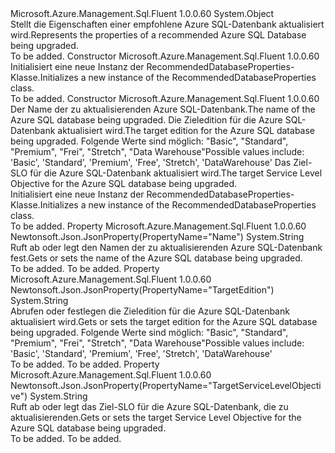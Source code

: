 <Type Name="RecommendedDatabaseProperties" FullName="Microsoft.Azure.Management.Sql.Fluent.Models.RecommendedDatabaseProperties">
  <TypeSignature Language="C#" Value="public class RecommendedDatabaseProperties" />
  <TypeSignature Language="ILAsm" Value=".class public auto ansi beforefieldinit RecommendedDatabaseProperties extends System.Object" />
  <TypeSignature Language="DocId" Value="T:Microsoft.Azure.Management.Sql.Fluent.Models.RecommendedDatabaseProperties" />
  <TypeSignature Language="VB.NET" Value="Public Class RecommendedDatabaseProperties" />
  <TypeSignature Language="F#" Value="type RecommendedDatabaseProperties = class" />
  <AssemblyInfo>
    <AssemblyName>Microsoft.Azure.Management.Sql.Fluent</AssemblyName>
    <AssemblyVersion>1.0.0.60</AssemblyVersion>
  </AssemblyInfo>
  <Base>
    <BaseTypeName>System.Object</BaseTypeName>
  </Base>
  <Interfaces />
  <Docs>
    <summary>
            <span data-ttu-id="612e3-101">Stellt die Eigenschaften einer empfohlene Azure SQL-Datenbank aktualisiert wird.</span><span class="sxs-lookup"><span data-stu-id="612e3-101">Represents the properties of a recommended Azure SQL Database being upgraded.</span></span>
            </summary>
    <remarks>To be added.</remarks>
  </Docs>
  <Members>
    <Member MemberName=".ctor">
      <MemberSignature Language="C#" Value="public RecommendedDatabaseProperties ();" />
      <MemberSignature Language="ILAsm" Value=".method public hidebysig specialname rtspecialname instance void .ctor() cil managed" />
      <MemberSignature Language="DocId" Value="M:Microsoft.Azure.Management.Sql.Fluent.Models.RecommendedDatabaseProperties.#ctor" />
      <MemberSignature Language="VB.NET" Value="Public Sub New ()" />
      <MemberType>Constructor</MemberType>
      <AssemblyInfo>
        <AssemblyName>Microsoft.Azure.Management.Sql.Fluent</AssemblyName>
        <AssemblyVersion>1.0.0.60</AssemblyVersion>
      </AssemblyInfo>
      <Parameters />
      <Docs>
        <summary>
            <span data-ttu-id="612e3-102">Initialisiert eine neue Instanz der RecommendedDatabaseProperties-Klasse.</span><span class="sxs-lookup"><span data-stu-id="612e3-102">Initializes a new instance of the RecommendedDatabaseProperties class.</span></span>
            </summary>
        <remarks>To be added.</remarks>
      </Docs>
    </Member>
    <Member MemberName=".ctor">
      <MemberSignature Language="C#" Value="public RecommendedDatabaseProperties (string name = null, string targetEdition = null, string targetServiceLevelObjective = null);" />
      <MemberSignature Language="ILAsm" Value=".method public hidebysig specialname rtspecialname instance void .ctor(string name, string targetEdition, string targetServiceLevelObjective) cil managed" />
      <MemberSignature Language="DocId" Value="M:Microsoft.Azure.Management.Sql.Fluent.Models.RecommendedDatabaseProperties.#ctor(System.String,System.String,System.String)" />
      <MemberSignature Language="VB.NET" Value="Public Sub New (Optional name As String = null, Optional targetEdition As String = null, Optional targetServiceLevelObjective As String = null)" />
      <MemberSignature Language="F#" Value="new Microsoft.Azure.Management.Sql.Fluent.Models.RecommendedDatabaseProperties : string * string * string -&gt; Microsoft.Azure.Management.Sql.Fluent.Models.RecommendedDatabaseProperties" Usage="new Microsoft.Azure.Management.Sql.Fluent.Models.RecommendedDatabaseProperties (name, targetEdition, targetServiceLevelObjective)" />
      <MemberType>Constructor</MemberType>
      <AssemblyInfo>
        <AssemblyName>Microsoft.Azure.Management.Sql.Fluent</AssemblyName>
        <AssemblyVersion>1.0.0.60</AssemblyVersion>
      </AssemblyInfo>
      <Parameters>
        <Parameter Name="name" Type="System.String" />
        <Parameter Name="targetEdition" Type="System.String" />
        <Parameter Name="targetServiceLevelObjective" Type="System.String" />
      </Parameters>
      <Docs>
        <param name="name"><span data-ttu-id="612e3-103">Der Name der zu aktualisierenden Azure SQL-Datenbank.</span><span class="sxs-lookup"><span data-stu-id="612e3-103">The name of the Azure SQL database being upgraded.</span></span></param>
        <param name="targetEdition"><span data-ttu-id="612e3-104">Die Zieledition für die Azure SQL-Datenbank aktualisiert wird.</span><span class="sxs-lookup"><span data-stu-id="612e3-104">The target edition for the Azure SQL database being upgraded.</span></span> <span data-ttu-id="612e3-105">Folgende Werte sind möglich: "Basic", "Standard", "Premium", "Frei", "Stretch", "Data Warehouse"</span><span class="sxs-lookup"><span data-stu-id="612e3-105">Possible values include: 'Basic', 'Standard', 'Premium', 'Free', 'Stretch', 'DataWarehouse'</span></span></param>
        <param name="targetServiceLevelObjective"><span data-ttu-id="612e3-106">Das Ziel-SLO für die Azure SQL-Datenbank aktualisiert wird.</span><span class="sxs-lookup"><span data-stu-id="612e3-106">The target Service Level Objective for the Azure SQL database being upgraded.</span></span></param>
        <summary>
            <span data-ttu-id="612e3-107">Initialisiert eine neue Instanz der RecommendedDatabaseProperties-Klasse.</span><span class="sxs-lookup"><span data-stu-id="612e3-107">Initializes a new instance of the RecommendedDatabaseProperties class.</span></span>
            </summary>
        <remarks>To be added.</remarks>
      </Docs>
    </Member>
    <Member MemberName="Name">
      <MemberSignature Language="C#" Value="public string Name { get; set; }" />
      <MemberSignature Language="ILAsm" Value=".property instance string Name" />
      <MemberSignature Language="DocId" Value="P:Microsoft.Azure.Management.Sql.Fluent.Models.RecommendedDatabaseProperties.Name" />
      <MemberSignature Language="VB.NET" Value="Public Property Name As String" />
      <MemberSignature Language="F#" Value="member this.Name : string with get, set" Usage="Microsoft.Azure.Management.Sql.Fluent.Models.RecommendedDatabaseProperties.Name" />
      <MemberType>Property</MemberType>
      <AssemblyInfo>
        <AssemblyName>Microsoft.Azure.Management.Sql.Fluent</AssemblyName>
        <AssemblyVersion>1.0.0.60</AssemblyVersion>
      </AssemblyInfo>
      <Attributes>
        <Attribute>
          <AttributeName>Newtonsoft.Json.JsonProperty(PropertyName="Name")</AttributeName>
        </Attribute>
      </Attributes>
      <ReturnValue>
        <ReturnType>System.String</ReturnType>
      </ReturnValue>
      <Docs>
        <summary>
            <span data-ttu-id="612e3-108">Ruft ab oder legt den Namen der zu aktualisierenden Azure SQL-Datenbank fest.</span><span class="sxs-lookup"><span data-stu-id="612e3-108">Gets or sets the name of the Azure SQL database being upgraded.</span></span>
            </summary>
        <value>To be added.</value>
        <remarks>To be added.</remarks>
      </Docs>
    </Member>
    <Member MemberName="TargetEdition">
      <MemberSignature Language="C#" Value="public string TargetEdition { get; set; }" />
      <MemberSignature Language="ILAsm" Value=".property instance string TargetEdition" />
      <MemberSignature Language="DocId" Value="P:Microsoft.Azure.Management.Sql.Fluent.Models.RecommendedDatabaseProperties.TargetEdition" />
      <MemberSignature Language="VB.NET" Value="Public Property TargetEdition As String" />
      <MemberSignature Language="F#" Value="member this.TargetEdition : string with get, set" Usage="Microsoft.Azure.Management.Sql.Fluent.Models.RecommendedDatabaseProperties.TargetEdition" />
      <MemberType>Property</MemberType>
      <AssemblyInfo>
        <AssemblyName>Microsoft.Azure.Management.Sql.Fluent</AssemblyName>
        <AssemblyVersion>1.0.0.60</AssemblyVersion>
      </AssemblyInfo>
      <Attributes>
        <Attribute>
          <AttributeName>Newtonsoft.Json.JsonProperty(PropertyName="TargetEdition")</AttributeName>
        </Attribute>
      </Attributes>
      <ReturnValue>
        <ReturnType>System.String</ReturnType>
      </ReturnValue>
      <Docs>
        <summary>
            <span data-ttu-id="612e3-109">Abrufen oder festlegen die Zieledition für die Azure SQL-Datenbank aktualisiert wird.</span><span class="sxs-lookup"><span data-stu-id="612e3-109">Gets or sets the target edition for the Azure SQL database being upgraded.</span></span> <span data-ttu-id="612e3-110">Folgende Werte sind möglich: "Basic", "Standard", "Premium", "Frei", "Stretch", "Data Warehouse"</span><span class="sxs-lookup"><span data-stu-id="612e3-110">Possible values include: 'Basic', 'Standard', 'Premium', 'Free', 'Stretch', 'DataWarehouse'</span></span>
            </summary>
        <value>To be added.</value>
        <remarks>To be added.</remarks>
      </Docs>
    </Member>
    <Member MemberName="TargetServiceLevelObjective">
      <MemberSignature Language="C#" Value="public string TargetServiceLevelObjective { get; set; }" />
      <MemberSignature Language="ILAsm" Value=".property instance string TargetServiceLevelObjective" />
      <MemberSignature Language="DocId" Value="P:Microsoft.Azure.Management.Sql.Fluent.Models.RecommendedDatabaseProperties.TargetServiceLevelObjective" />
      <MemberSignature Language="VB.NET" Value="Public Property TargetServiceLevelObjective As String" />
      <MemberSignature Language="F#" Value="member this.TargetServiceLevelObjective : string with get, set" Usage="Microsoft.Azure.Management.Sql.Fluent.Models.RecommendedDatabaseProperties.TargetServiceLevelObjective" />
      <MemberType>Property</MemberType>
      <AssemblyInfo>
        <AssemblyName>Microsoft.Azure.Management.Sql.Fluent</AssemblyName>
        <AssemblyVersion>1.0.0.60</AssemblyVersion>
      </AssemblyInfo>
      <Attributes>
        <Attribute>
          <AttributeName>Newtonsoft.Json.JsonProperty(PropertyName="TargetServiceLevelObjective")</AttributeName>
        </Attribute>
      </Attributes>
      <ReturnValue>
        <ReturnType>System.String</ReturnType>
      </ReturnValue>
      <Docs>
        <summary>
            <span data-ttu-id="612e3-111">Ruft ab oder legt das Ziel-SLO für die Azure SQL-Datenbank, die zu aktualisierenden.</span><span class="sxs-lookup"><span data-stu-id="612e3-111">Gets or sets the target Service Level Objective for the Azure SQL database being upgraded.</span></span>
            </summary>
        <value>To be added.</value>
        <remarks>To be added.</remarks>
      </Docs>
    </Member>
  </Members>
</Type>